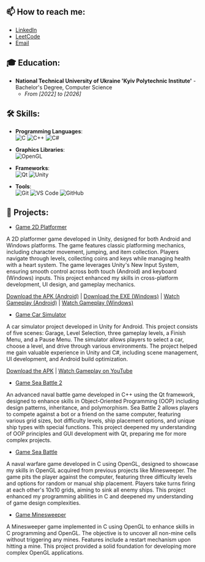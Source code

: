 ## 📫 How to reach me:

- [LinkedIn](https://www.linkedin.com/in/oleg-baranov-b86846309/)
- [LeetCode](https://leetcode.com/u/GeLo000/)
- [Email](mailto:baranov.off2@gmail.com)

## 🎓 Education:

- **National Technical University of Ukraine 'Kyiv Polytechnic Institute'​** - Bachelor's Degree, Computer Science
  - *From [2022] to [2026]*

## 🛠 Skills:

- **Programming Languages**:  
  ![C](https://img.shields.io/badge/C-00599C?style=flat-square&logo=c&logoColor=white)
  ![C++](https://img.shields.io/badge/C++-00599C?style=flat-square&logo=c%2B%2B&logoColor=white)
  ![C#](https://img.shields.io/badge/C%23-239120?style=flat-square&logo=c-sharp&logoColor=white)

- **Graphics Libraries**:  
  ![OpenGL](https://img.shields.io/badge/OpenGL-5586A4?style=flat-square&logo=opengl&logoColor=white)

- **Frameworks**:  
  ![Qt](https://img.shields.io/badge/Qt-41CD52?style=flat-square&logo=qt&logoColor=white)
  ![Unity](https://img.shields.io/badge/Unity-000000?style=flat-square&logo=unity&logoColor=white)
  
- **Tools**:  
  ![Git](https://img.shields.io/badge/Git-F05032?style=flat-square&logo=git&logoColor=white)
  ![VS Code](https://img.shields.io/badge/VS%20Code-007ACC?style=flat-square&logo=visual-studio-code&logoColor=white)
  ![GitHub](https://img.shields.io/badge/GitHub-181717?style=flat-square&logo=github&logoColor=white)


## 🚀 Projects:

- [Game 2D Platformer](https://github.com/GeLo0000/Game-Platformer2D)

A 2D platformer game developed in Unity, designed for both Android and Windows platforms. The game features classic platforming mechanics, including character movement, jumping, and item collection. 
Players navigate through levels, collecting coins and keys while managing health with a heart system. The game leverages Unity's New Input System, ensuring smooth control across both touch (Android) and keyboard (Windows) inputs. 
This project enhanced my skills in cross-platform development, UI design, and gameplay mechanics.

  [Download the APK (Android)](https://drive.google.com/file/d/13VlRyxdTJRCxJTXDAv0q_LvUKVGv5k-8/view?usp=sharing) | [Download the EXE (Windows)](https://drive.google.com/file/d/1Ik0VWWwDHFRacue6sPdX7cx12LJYDomh/view?usp=sharing) | [Watch Gameplay (Android)](https://youtu.be/o3zh6XtWsvg) | [Watch Gameplay (Windows)](https://youtu.be/nhJjFKQ8mp0)

- [Game Car Simulator](https://github.com/GeLo0000/Game-CarSimulator)

A car simulator project developed in Unity for Android. This project consists of five scenes: Garage, Level Selection, three gameplay levels, a Finish Menu, and a Pause Menu.
The simulator allows players to select a car, choose a level, and drive through various environments. The project helped me gain valuable experience in Unity and C#, including scene management, UI development, and Android build optimization.

  [Download the APK](https://drive.google.com/file/d/1d6-TNmpG7R0TDdlqUEl7OqCv_L-3DAoh/view?usp=sharing) | [Watch Gameplay on YouTube](https://youtu.be/feJho5_D8VY)

- [Game Sea Battle 2](https://github.com/GeLo0000/Game-SeaBattle2)

An advanced naval battle game developed in C++ using the Qt framework, designed to enhance skills in Object-Oriented Programming (OOP) including design patterns, inheritance, and polymorphism. 
Sea Battle 2 allows players to compete against a bot or a friend on the same computer, featuring various grid sizes, bot difficulty levels, ship placement options, and unique ship types with special functions. 
This project deepened my understanding of OOP principles and GUI development with Qt, preparing me for more complex projects.

- [Game Sea Battle](https://github.com/GeLo0000/Game-SeaBattle)

A naval warfare game developed in C using OpenGL, designed to showcase my skills in OpenGL acquired from previous projects like Minesweeper. 
The game pits the player against the computer, featuring three difficulty levels and options for random or manual ship placement. 
Players take turns firing at each other's 10x10 grids, aiming to sink all enemy ships. This project enhanced my programming abilities in C and deepened my understanding of game design complexities.

- [Game Minesweeper](https://github.com/GeLo0000/Game-Minesweeper)

A Minesweeper game implemented in C using OpenGL to enhance skills in C programming and OpenGL. The objective is to uncover all non-mine cells without triggering any mines. Features include a restart mechanism upon hitting a mine. 
This project provided a solid foundation for developing more complex OpenGL applications.

